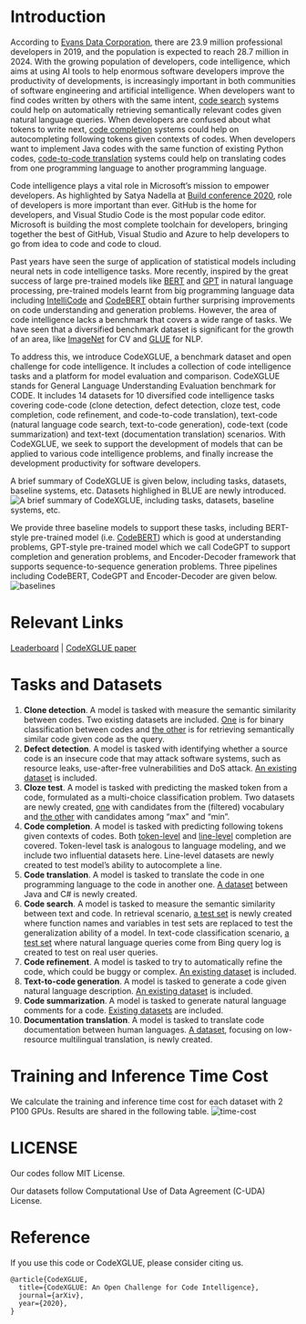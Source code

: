 # Introduction

According to [Evans Data Corporation](https://evansdata.com/press/viewRelease.php?pressID=278), there are 23.9 million professional developers in 2019, and the population is expected to reach 28.7 million in 2024. With the growing population of developers, code intelligence, which aims at using AI tools to help enormous software developers improve the productivity of developments, is increasingly important in both communities of software engineering and artificial intelligence. When developers want to find codes written by others with the same intent, [code search](https://arxiv.org/abs/1909.09436) systems could help on automatically retrieving semantically relevant codes given natural language queries. When developers are confused about what tokens to write next, [code completion](https://arxiv.org/abs/1912.00742) systems could help on autocompleting following tokens given contexts of codes. When developers want to implement Java codes with the same function of existing Python codes, [code-to-code translation](https://arxiv.org/abs/2006.03511) systems could help on translating codes from one programming language to another programming language. 

Code intelligence plays a vital role in Microsoft’s mission to empower developers. As highlighted by Satya Nadella at [Build conference 2020](https://mybuild.microsoft.com/sessions/23912de2-1531-4684-b85a-d57ac30af09e), role of developers is more important than ever. GitHub is the home for developers, and Visual Studio Code is the most popular code editor. Microsoft is building the most complete toolchain for developers, bringing together the best of GitHub, Visual Studio and Azure to help developers to go from idea to code and code to cloud. 

Past years have seen the surge of application of statistical models including neural nets in code intelligence tasks. More recently, inspired by the great success of large pre-trained models like [BERT](https://arxiv.org/abs/1810.04805) and [GPT](https://arxiv.org/abs/1908.09203) in natural language processing, pre-trained models learnt from big programming language data including [IntelliCode](https://arxiv.org/pdf/2005.08025.pdf) and [CodeBERT](https://arxiv.org/pdf/2002.08155.pdf) obtain further surprising improvements on code understanding and generation problems. However, the area of code intelligence lacks a benchmark that covers a wide range of tasks. We have seen that a diversified benchmark dataset is significant for the growth of an area, like [ImageNet](http://image-net.org/) for CV and [GLUE](https://gluebenchmark.com/) for NLP. 

To address this, we introduce CodeXGLUE, a benchmark dataset and open challenge for code intelligence. It includes a collection of code intelligence tasks and a platform for model evaluation and comparison. CodeXGLUE stands for General Language Understanding Evaluation benchmark for CODE. It includes 14 datasets for 10 diversified code intelligence tasks covering code-code (clone detection, defect detection, cloze test, code completion, code refinement, and code-to-code translation), text-code (natural language code search, text-to-code generation), code-text (code summarization) and text-text (documentation translation) scenarios. With CodeXGLUE, we seek to support the development of models that can be applied to various code intelligence problems, and finally increase the development productivity for software developers.  

A brief summary of CodeXGLUE is given below, including tasks, datasets, baseline systems, etc. Datasets highlighed in BLUE are newly introduced. 
![A brief summary of CodeXGLUE, including tasks, datasets, baseline systems, etc.](https://github.com/microsoft/CodeXGLUE/blob/main/tasks.jpg)

We provide three baseline models to support these tasks, including BERT-style pre-trained model (i.e. [CodeBERT](https://github.com/microsoft/CodeBERT)) which is good at understanding problems, GPT-style pre-trained model which we call CodeGPT to support completion and generation problems, and Encoder-Decoder framework that supports sequence-to-sequence generation problems. 
Three pipelines including CodeBERT, CodeGPT and Encoder-Decoder are given below.
![baselines](https://github.com/microsoft/CodeXGLUE/blob/main/baselines.jpg)

# Relevant Links
[Leaderboard](https://microsoft.github.io/CodeXGLUE/) | [CodeXGLUE paper](arxivpaper-to-be-added)

# Tasks and Datasets

1.	**Clone detection**. A model is tasked with measure the semantic similarity between codes. Two existing datasets are included. [One](https://github.com/microsoft/CodeXGLUE/tree/main/Code-Code/Clone-detection-BigCloneBench) is for binary classification between codes and [the other](https://github.com/microsoft/CodeXGLUE/tree/main/Code-Code/Clone-detection-POJ-104) is for retrieving semantically similar code given code as the query. 
2.	**Defect detection**. A model is tasked with identifying whether a source code is an insecure code that may attack software systems, such as resource leaks, use-after-free vulnerabilities and DoS attack. [An existing dataset](https://github.com/microsoft/CodeXGLUE/tree/main/Code-Code/Defect-detection) is included.
3.	**Cloze test**. A model is tasked with predicting the masked token from a code, formulated as a multi-choice classification problem. Two datasets are newly created, [one](https://github.com/microsoft/CodeXGLUE/tree/main/Code-Code/ClozeTest-all) with candidates from the (filtered) vocabulary and [the other](https://github.com/microsoft/CodeXGLUE/tree/main/Code-Code/ClozeTest-maxmin) with candidates among “max” and “min”. 
4.	**Code completion**. A model is tasked with predicting following tokens given contexts of codes. Both [token-level](https://github.com/microsoft/CodeXGLUE/tree/main/Code-Code/CodeCompletion-token) and [line-level](https://github.com/microsoft/CodeXGLUE/tree/main/Code-Code/CodeCompletion-line) completion are covered. Token-level task is analogous to language modeling, and we include two influential datasets here. Line-level datasets are newly created to test model’s ability to autocomplete a line. 
5.	**Code translation**.  A model is tasked to translate the code in one programming language to the code in another one. [A dataset](https://github.com/microsoft/CodeXGLUE/tree/main/Code-Code/code-to-code-trans) between Java and C# is newly created.
6.	**Code search**. A model is tasked to measure the semantic similarity between text and code. In retrieval scenario, [a test set](https://github.com/microsoft/CodeXGLUE/tree/main/Text-Code/NL-code-search-Adv) is newly created where function names and variables in test sets are replaced to test the generalization ability of a model. In text-code classification scenario, [a test set](https://github.com/microsoft/CodeXGLUE/tree/main/Text-Code/NL-code-search-WebQuery) where natural language queries come from Bing query log is created to test on real user queries.
7.	**Code refinement**. A model is tasked to try to automatically refine the code, which could be buggy or complex. [An existing dataset](https://github.com/microsoft/CodeXGLUE/tree/main/Code-Code/code-refinement) is included.
8.	**Text-to-code generation**. A model is tasked to generate a code given natural language description. [An existing dataset](https://github.com/microsoft/CodeXGLUE/tree/main/Text-Code/text-to-code) is included.
9.	**Code summarization**. A model is tasked to generate natural language comments for a code. [Existing datasets](https://github.com/microsoft/CodeXGLUE/tree/main/Code-Text/code-to-text) are included.  
10.	**Documentation translation**. A model is tasked to translate code documentation between human languages. [A dataset](https://github.com/microsoft/CodeXGLUE/tree/main/Text-Text/text-to-text), focusing on low-resource multilingual translation, is newly created.

# Training and Inference Time Cost
We calculate the training and inference time cost for each dataset with 2 P100 GPUs. Results are shared in the following table.
![time-cost](https://github.com/microsoft/CodeXGLUE/blob/main/time-cost.jpg)
# LICENSE
Our codes follow MIT License.

Our datasets follow Computational Use of Data Agreement (C-UDA) License.

# Reference
If you use this code or CodeXGLUE, please consider citing us.
<pre><code>@article{CodeXGLUE,
  title={CodeXGLUE: An Open Challenge for Code Intelligence},
  journal={arXiv},
  year={2020},
}</code></pre>

